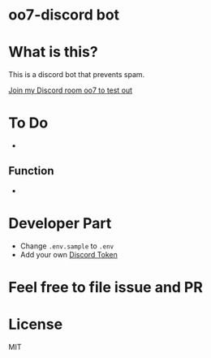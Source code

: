 # oo7-discord bot

# What is this?

This is a discord bot that prevents spam.

[Join my Discord room oo7 to test out](https://discord.gg/p6mmUdB)

# To Do

-

## Function

-

# Developer Part

* Change `.env.sample` to `.env`
* Add your own [Discord Token](https://github.com/reactiflux/discord-irc/wiki/Creating-a-discord-bot-&-getting-a-token)

# Feel free to file issue and PR

# License

MIT
